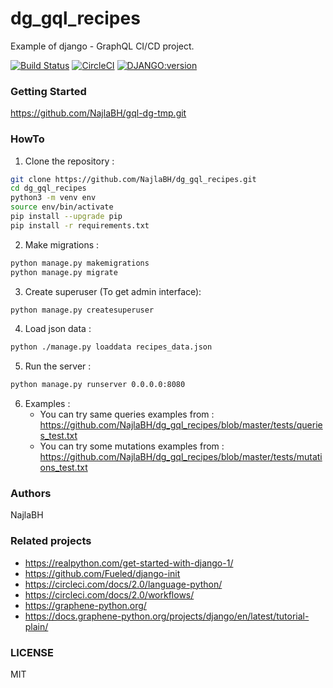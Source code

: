 # dg_gql_recipes
Example of django - GraphQL CI/CD project.

[![Build Status](https://travis-ci.org/NajlaBH/dg_gql_recipes.svg?branch=master)](https://travis-ci.org/NajlaBH/dg_gql_recipes)
[![CircleCI](https://circleci.com/gh/NajlaBH/dg_gql_recipes.svg?style=svg)](https://circleci.com/gh/NajlaBH/dg_gql_recipes)
[![DJANGO:version](https://img.shields.io/badge/Django-2.2.10-blue.svg)](https://www.djangoproject.com/download)

### Getting Started
https://github.com/NajlaBH/gql-dg-tmp.git


### HowTo

1. Clone the repository :

  ```bash
git clone https://github.com/NajlaBH/dg_gql_recipes.git
cd dg_gql_recipes
python3 -m venv env
source env/bin/activate
pip install --upgrade pip
pip install -r requirements.txt
 ```

2. Make migrations :
 
  ```bash
python manage.py makemigrations
python manage.py migrate
 ```
 
3. Create superuser (To get admin interface):
 
  ```bash
python manage.py createsuperuser
 ```
 
4. Load json data :
 
  ```bash
 python ./manage.py loaddata recipes_data.json
 ```  
   
5. Run the server :
 
  ```bash
python manage.py runserver 0.0.0.0:8080
 ```

6. Examples :
	- You can try same queries examples from :
 https://github.com/NajlaBH/dg_gql_recipes/blob/master/tests/queries_test.txt
	- You can try some mutations examples from : 
 https://github.com/NajlaBH/dg_gql_recipes/blob/master/tests/mutations_test.txt

### Authors 
NajlaBH

### Related projects
* https://realpython.com/get-started-with-django-1/
* https://github.com/Fueled/django-init
* https://circleci.com/docs/2.0/language-python/
* https://circleci.com/docs/2.0/workflows/
* https://graphene-python.org/
* https://docs.graphene-python.org/projects/django/en/latest/tutorial-plain/

### LICENSE
MIT
